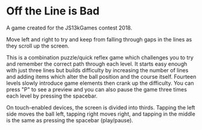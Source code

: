 # Off the Line is Bad

A game created for the JS13kGames contest 2018.

Move left and right to try and keep from falling through gaps in the lines as they scroll up the screen.

This is a combination puzzle/quick reflex game which challenges you to try and remember the correct path through each level. It starts easy enough with just three lines but builds difficulty by increasing the number of lines and adding items which alter the ball position and the course itself. Fourteen levels slowly introduce game elements then crank up the difficulty. You can press "P" to see a preview and you can also pause the game three times each level by pressing the spacebar.

On touch-enabled devices, the screen is divided into thirds. Tapping the left side moves the ball left, tapping right moves right, and tapping in the middle is the same as pressing the spacebar (play/pause).
